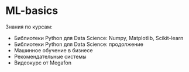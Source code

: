 # ML-basics

Знания по курсам:
* Библиотеки Python для Data Science: Numpy, Matplotlib, Scikit-learn
*	Библиотеки Python для Data Science: продолжение
*	Машинное обучение в бизнесе
*	Рекомендательные системы
*	Видеокурс от Megafon

